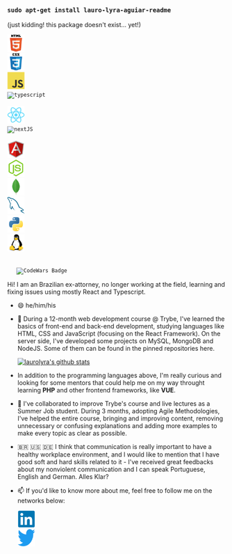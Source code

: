 <link rel="stylesheet" href="https://cdn.jsdelivr.net/gh/devicons/devicon@v2.10.1/devicon.min.css">

### `sudo apt-get install lauro-lyra-aguiar-readme`
(just kidding! this package doesn't exist... yet!)

<code><img height="40" width="40" src="https://raw.githubusercontent.com/devicons/devicon/master/icons/html5/html5-original-wordmark.svg" alt="HTML"/>
<img height="40" width="40" style="height:40px; width:40px" src="https://raw.githubusercontent.com/devicons/devicon/master/icons/css3/css3-original-wordmark.svg" alt="CSS">
<img height="40" width="40" style="height:40px; width:40px" src="https://raw.githubusercontent.com/devicons/devicon/master/icons/javascript/javascript-original.svg" alt="JavaScript">
<img height="40" width="40" style="height:40px; width:40px" src="https://cdn.jsdelivr.net/gh/devicons/devicon/icons/typescript/typescript-original.svg" alt="typescript" />       
<img height="40" width="40" style="height:40px; width:40px" src="https://raw.githubusercontent.com/devicons/devicon/master/icons/react/react-original.svg" alt="React">
<img height="40" width="40" style="height:40px; width:40px" src="https://cdn.jsdelivr.net/gh/devicons/devicon/icons/nextjs/nextjs-original.svg" alt="nextJS"/>          
<img height="40" width="40" style="height:40px; width:40px" src="https://raw.githubusercontent.com/devicons/devicon/master/icons/angularjs/angularjs-original.svg" alt="angularJS">
<img height="40" width="40" style="height:40px; width:40px" src="https://raw.githubusercontent.com/devicons/devicon/master/icons/nodejs/nodejs-original.svg" alt="NodeJS">
<img height="40" width="40" style="height:40px; width:40px" src="https://raw.githubusercontent.com/devicons/devicon/master/icons/mongodb/mongodb-original.svg" alt="mongoDB">
<img height="40" width="40" style="height:40px; width:40px" src="https://raw.githubusercontent.com/devicons/devicon/master/icons/mysql/mysql-original.svg" alt="MySQL">
<img height="40" width="40" style="height:40px; width:40px" src="https://raw.githubusercontent.com/devicons/devicon/master/icons/python/python-original.svg" alt="Python">
<img height="40" width="40" style="height:40px; width:40px" src="https://raw.githubusercontent.com/devicons/devicon/master/icons/linux/linux-original.svg" alt="Linux">
</code>

<code>
   <img src="https://www.codewars.com/users/laurolyra/badges/large" alt="CodeWars Badge">
</code>

Hi! I am an Brazilian ex-attorney, no longer working at the field, learning and fixing issues using mostly React and Typescript.

- 😄 he/him/his

- 🌱 During a 12-month web development course @ Trybe, I've learned the basics of front-end and back-end development, studying languages like HTML, CSS and JavaScript (focusing on the React Framework). On the server side, I've developed some projects on MySQL, MongoDB and NodeJS. Some of them can be found in the pinned repositories here.

   [![laurolyra's github stats](https://github-readme-stats.vercel.app/api?username=laurolyra)](https://github.com/laurolyra/github-readme-stats)

- In addition to the programming languages above, I'm really curious and looking for some mentors that could help me on my way throught learning **PHP** and other frontend frameworks, like **VUE**.

- 👯 I've collaborated to improve Trybe's course and live lectures as a Summer Job student. During 3 months, adopting Agile Methodologies, I've helped the entire course, bringing and improving content, removing unnecessary or confusing explanations and adding more examples to make every topic as clear as possible.

- 🇧🇷 🇺🇸 🇩🇪 I think that communication is really important to have a healthy workplace environment, and I would like to mention that I have good soft and hard skills related to it - I've received great feedbacks about my nonviolent communication and I can speak Portuguese, English and German. Alles Klar?

- 📫 If you'd like to know more about me, feel free to follow me on the networks below:

   <code><a href="http://www.linkedin.com/in/laurolyra"><img height="40" width="40" src="https://raw.githubusercontent.com/devicons/devicon/master/icons/linkedin/linkedin-original.svg" alt="LinkedIn"></img></a>
   <a href="http://www.twitter.com/laurolyra"><img height="40" width="40" src="https://raw.githubusercontent.com/devicons/devicon/master/icons/twitter/twitter-original.svg" alt="twitter"></img></a></code>
